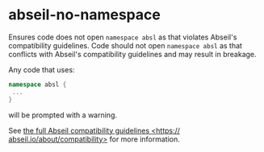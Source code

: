 # abseil-no-namespace

Ensures code does not open `namespace absl` as that violates Abseil\'s
compatibility guidelines. Code should not open `namespace absl` as that
conflicts with Abseil\'s compatibility guidelines and may result in
breakage.

Any code that uses:

```c++
namespace absl {
 ...
}
```

will be prompted with a warning.

See [the full Abseil compatibility guidelines \<https://
abseil.io/about/compatibility\>]() for more information.
